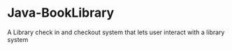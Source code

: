 # Java-BookLibrary
A Library check in and checkout system that lets user interact with a library system
